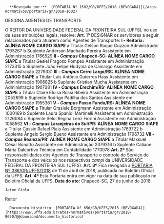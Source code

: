       **Revogada por:**  [PORTARIA Nº 1602/GR/UFFS/2018 (REVOGADA)](/atos-normativos/portaria/gr/2018-1602) 

   DESIGNA AGENTES DE TRANSPORTE  

 O REITOR DA UNIVERSIDADE FEDERAL DA FRONTEIRA SUL (UFFS), no uso de suas atribuições legais, resolve:   **Art. 1º** DESIGNAR os servidores a seguir relacionados para atuarem como Agentes de Transporte: **I - Reitoria:**      **ALÍNEA**    **NOME**    **CARGO**    **SIAPE**      a   Titular Gelson Roque Guzzon   Administrador   1793267     b   Suplente Anderson Machado Pereira   Assistente em Administração   1766529     **II - *Campus* Chapecó-SC:**      **ALÍNEA**    **NOME**    **CARGO**    **SIAPE**      a   Titular Gesiel Fragozo Pompeo   Assistente em Administração   2173315     b   Suplente João Felipe Hudyma de Camargo   Assistente em Administração   2279331     **III - *Campus* Cerro Largo/RS:**      **ALÍNEA**    **NOME**    **CARGO**    **SIAPE**      a   Titular Luis Antônio Guterres Haas   Assistente em Administração   1906825     b   Suplente Cristian Mucha   Assistente em Administração   1907081     **IV - *Campus* Erechim/RS:**      **ALÍNEA**    **NOME**    **CARGO**    **SIAPE**      a   Titular Claire Eloisa Rossi Ribeiro   Assistente em Administração   2052699     b   Suplente Rodrigo Padilha dos Santos   Assistente em Administração   1955361     **V - *Campus* Passo Fundo/RS:**      **ALÍNEA**    **NOME**    **CARGO**    **SIAPE**      a   Titular Grasiele Borgmann   Assistente em Administração   1000169     b   Suplente Laura Spaniol Martinelli   Assistente em Administração   2126084     c   Suplente Seloi Regina Lenz Fiorini   Assistente em Administração   1058562     **VI - *Campus* Laranjeiras do Sul/PR:**      **ALÍNEA**    **NOME**    **CARGO**    **SIAPE**      a   Titular Cássio Rafael Piaia   Assistente em Administração   1769722     b   Suplente Ângelo Sergio Bueno   Assistente em Administração   1796732     **VII - *Campus* Realeza/PR:**      **ALÍNEA**    **NOME**    **CARGO**    **SIAPE**      a   Titular Maxsuel César Bonatto   Assistente em Administração   2379316     b   Suplente Catiane Maria Dalcortivo   Técnica em Contabilidade   1770078       **Art. 2º** São responsabilidades dos Agentes de Transporte o controle do Serviço de Transporte e dos veículos nos respectivos *campi* da UNIVERSIDADE FEDERAL DA FRONTEIRA SUL (UFFS).   **Art. 3º** Fica revogada a [PORTARIA Nº 386/GR/UFFS/2018](https://www.uffs.edu.br/atos-normativos/portaria/gr/2018-0386)  de 11 de abril de 2018, publicada no Boletim Oficial da UFFS.   **Art. 4º** Esta Portaria entra em vigor na data de sua publicação no Boletim Oficial da UFFS.      **Data do ato:** Chapecó-SC, 27 de junho de 2018.   
 

    Jaime Giolo   
 Reitor 

      Documento Histórico  [PORTARIA Nº 650/GR/UFFS/2018 (REVOGADA)](https://www.uffs.edu.br/atos-normativos/portaria/gr/2018-0650/@@download/documento_historico)     
      